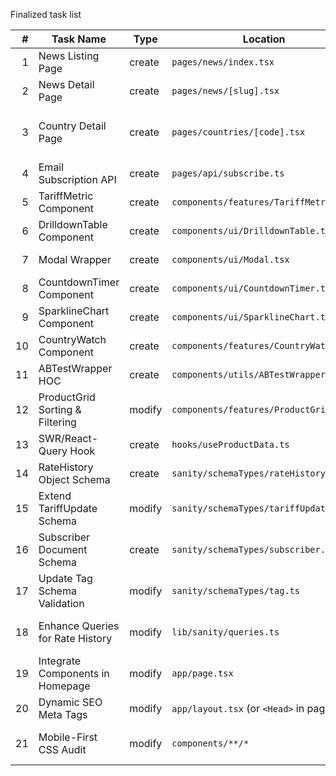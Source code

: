 Finalized task list

| #  | Task Name                             | Type     | Location                                       | Description                                                                                                              |
|---:|---------------------------------------|----------|------------------------------------------------|--------------------------------------------------------------------------------------------------------------------------|
| 1  | News Listing Page                     | create   | `pages/news/index.tsx`                         | Build the `/news` index: fetch `getLatestNews()`, render list of `NewsCard` items with `TariffMetric` teasers.           |
| 2  | News Detail Page                      | create   | `pages/news/[slug].tsx`                        | Dynamic article page: fetch `getArticle(slug)`, render full content, `TariffMetric`, and related `ProductGrid`.          |
| 3  | Country Detail Page                   | create   | `pages/countries/[code].tsx`                   | Dynamic country page: fetch `getCountryByCode(code)` and `getProductsWithTariffs(code)`, show flag, sparkline, grid. **[COMPLETE: Implemented as modal on /countries page; [code].tsx route not required for current requirements]** |
| 4  | Email Subscription API                | create   | `pages/api/subscribe.ts`                       | POST endpoint to accept `{ email, countries: [] }`, write to `Subscriber` schema, return success/error JSON.              |
| 5  | TariffMetric Component                | create   | `components/features/TariffMetric.tsx`         | Renders single highest-rate + countdown + "See details" trigger; props: `{ rate, effectiveDate, onDetailsClick }`.      |
| 6  | DrilldownTable Component              | create   | `components/ui/DrilldownTable.tsx`             | Table or list of all country-by-country rates + dates; used in modal or hover tooltip when "See details" is clicked.     |
| 7  | Modal Wrapper                         | create   | `components/ui/Modal.tsx`                      | Generic modal foundation to host `DrilldownTable` or subscription forms; manages open/close and backdrop.                |
| 8  | CountdownTimer Component              | create   | `components/ui/CountdownTimer.tsx`             | Displays "X days left" until an `effectiveDate`; auto-updates daily.                                                     |
| 9  | SparklineChart Component              | create   | `components/ui/SparklineChart.tsx`             | Simple 12-month line/sparkline using historical rates (via `<canvas>` or SVG).                                          |
| 10 | CountryWatch Component                | create   | `components/features/CountryWatch.tsx`         | UI for "Watch this country" toggle + email input; calls `/api/subscribe`.                                                |
| 11 | ABTestWrapper HOC                     | create   | `components/utils/ABTestWrapper.tsx`           | Higher-order component or hook to toggle between two variants (e.g. "highest rate" vs. "earliest date").                  |
| 12 | ProductGrid Sorting & Filtering       | modify   | `components/features/ProductGrid.tsx`          | Add controls for sort by "Highest Tariff" / "Alphabetical" and filters by country & category.                            |
| 13 | SWR/React-Query Hook                  | create   | `hooks/useProductData.ts`                      | Wrap `lib/sanity/queries` calls in a data-fetch hook with caching, revalidation, and loading/error states.                |
| 14 | RateHistory Object Schema             | create   | `sanity/schemaTypes/rateHistory.ts`            | Defines `{ date: 'date', rate: 'number' }`; to be referenced in `tariffUpdate`.                                          |
| 15 | Extend TariffUpdate Schema            | modify   | `sanity/schemaTypes/tariffUpdate.ts`           | Add field `history: [rateHistory]`; add validation for `newRate`; ensure references to `imposingCountry` & `impactedCountry`. |
| 16 | Subscriber Document Schema            | create   | `sanity/schemaTypes/subscriber.ts`             | Fields: `email: string`, `countriesWatched: [reference→country]`, `createdAt: datetime`.                                   |
| 17 | Update Tag Schema Validation          | modify   | `sanity/schemaTypes/tag.ts`                    | Adjust `type` field's `options.list` to `['country','industry','product_category','attribute']`.                         |
| 18 | Enhance Queries for Rate History      | modify   | `lib/sanity/queries.ts`                        | Add GROQ function `getRateHistory(id)` and extend `getProductsWithTariffs` to fetch latest `newRate` + `history` array.  |
| 19 | Integrate Components in Homepage      | modify   | `app/page.tsx`                                  | Swap out generic BreakingNews with `NewsCard` + `TariffMetric`; add sparkline & "Watch" UI under CountryGrid.            |
| 20 | Dynamic SEO Meta Tags                 | modify   | `app/layout.tsx`  (or `<Head>` in pages)       | Use page-specific data (`title`, `description`, `og:image`) for `/news/[slug]`, `/countries/[code]`, `/products`.        |
| 21 | Mobile-First CSS Audit                | modify   | `components/**/*`                              | Ensure all new & existing components use responsive Tailwind or CSS: touch-friendly modals, grid stacks, font sizes.    |
